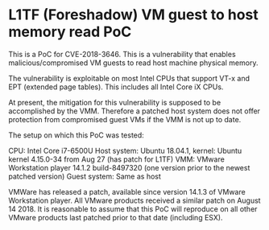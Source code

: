# L1TF (Foreshadow) VM guest to host memory read PoC

This is a PoC for CVE-2018-3646. This is a vulnerability that enables malicious/compromised VM guests to read host machine physical memory.

The vulnerability is exploitable on most Intel CPUs that support VT-x and EPT (extended page tables). This includes all Intel Core iX CPUs.

At present, the mitigation for this vulnerability is supposed to be accomplished by the VMM. Therefore a patched host system does not offer protection from compromised guest VMs if the VMM is not up to date.

The setup on which this PoC was tested:

CPU: Intel Core i7-6500U
Host system: Ubuntu 18.04.1, kernel: Ubuntu kernel 4.15.0-34 from Aug 27 (has patch for L1TF) 
VMM: VMware Workstation player 14.1.2 build-8497320 (one version prior to the newest patched version)
Guest system: Same as host

VMWare has released a patch, available since version 14.1.3 of VMware Workstation player. All VMware products received a similar patch on August 14 2018. It is reasonable to assume that this PoC will reproduce on all other VMware products last patched prior to that date (including ESX).

